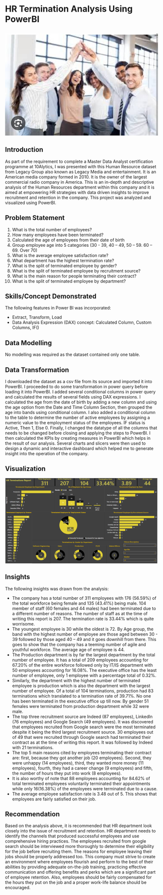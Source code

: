 # HR Termination Analysis Using PowerBI

![](Employee.jpg)
---

## Introduction
As part of the requirement to complete a Master Data Analyst certification programme at 10Alytics, I was presented with this Human Resource dataset from Legacy Group also known as Legacy Media and entertainment. It is an American media company formed in 2010. It is the owner of the largest commercial radio company in America. This is an in-depth and descriptive analysis of the Human Resources department within this company and it is aimed at empowering HR strategies with data driven insights to improve recruitment and retention in the company. This project was analyzed and visualized using PowerBI.

## Problem Statement
1.	What is the total number of employees?
2.	How many employees have been terminated?
3.	Calculated the age of employees from their date of birth
4.	Group employee age into 5 categories (30 - 39, 40 – 49, 50 – 59. 60 – 69. Over 70)
5.	What is the average employee satisfaction rate?
6.	What department has the highest termination rate?
7.	What is the split of terminated employee by gender?
8.	What is the split of terminated employee by recruitment source?
9.	What is the main reason for people terminating their contract?
10.	What is the split of terminated employee by department?

## Skills/Concept Demonstrated
The following features in Power BI was incorporated:
- Extract, Transform, Load
- Data Analysis Expression (DAX) concept: Calculated Column, Custom Columns, IF()

## Data Modelling 
No modelling was required as the dataset contained only one table.

## Data Transformation
I downloaded the dataset as a csv file from its source and imported it into PowerBI. I proceeded to do some transformation in power query before loading it into PowerBI. I added several conditional columns in power query and calculated the results of several fields using DAX expressions. I calculated the age from the date of birth by adding a new column and using the age option from the Date and Time Column Section, then grouped the age into bands using conditional column. I also added a conditional column to the table to determine the number of active employees by assigning a numeric value to the employment status of the employees. IF status is Active, Then 1, Else 0. Finally, I changed the datatype of all the columns that needs to be changed before closing and applying the steps to PowerBI. I then calculated the KPIs by creating measures in PowerBI which helps in the result of our analysis. Several charts and slicers were then used to design a dynamic and interactive dashboard which helped me to generate insight into the operation of the company.

## Visualization
![](HR_Terminations.PNG)

## Insights
The following insights was drawn from the analysis:

- The company has a total number of 311 employees with 176 (56.59%) of the total workforce being female and 135 (43.41%) being male. 104 member of staff (60 females and 44 males) had been terminated due to a different number of reasons. The number of staff as at the time of writing this report is 207. The termination rate is 33.44% which is quite worrisome.
- The youngest employee is 30 while the oldest is 72. By Age group, the band with the highest number of employee are those aged between 30 - 39 followed by those aged 40 – 49 and it goes downhill from there. This goes to show that the company has a teeming number of agile and youthful workforce. The average age of employee is 44.
- The Production department is by far the largest department by the total number of employee. It has a total of 209 employees accounting for 67.20% of the entire workforce followed only by IT/IS department with 50 employees accounting for 16.08%. The executive office has the least number of employee, only 1 employee with a percentage total of 0.32%.
- Similarly, the department with the highest number of terminated employee is production which is also the department with the largest number of employee. Of a total of 104 terminations, production had 83 terminations which translated to a termination rate of 39.71%. No one has been terminated in the executive office up till now. By gender 51 females were terminated from production department while 32 were male.
- The top three recruitment source are Indeed (87 employees), Linkedln (76 employees) and Google Search (49 employees). It was discovered that employees recruited from Google search were the most terminated despite it being the third largest recruitment source. 30 employees out of 49 that were recruited through Google search had terminated their contract as at the time of writing this report. It was followed by Indeed with 21 terminations.
- The top 5 main reasons cited by employees terminating their contract are: first, because they got another job (20 employees). Second, they were unhappy (14 employees), third, they wanted more money (11 employees), fourth, they had a career change (9 employees) and fifth, the number of hours they put into work (8 employees).
- It is also worthy of note that 88 employees accounting for 84.62% of total terminated employees voluntarily terminated their appointments while only 16(16.38%) of the employees were terminated due to a cause.
- The average employee satisfaction rate is 3.48 out of 5. This shows that employees are fairly satisfied on their job.
  
## Recommendation
Based on the analysis above, it is recommended that HR department look closely into the issue of recruitment and retention. HR department needs to identify the channels that produced successful employees and use comprehensive hiring practices. The employees recruited from google search should be interviewed more thoroughly to determine their eligibility for the job before recruiting them. The reasons for employee leaving their jobs should be properly addressed too. This company must strive to create an environment where employees flourish and perform to the best of their abilities by providing adequate on-the-job training, practicing effective communication and offering benefits and perks which are a significant part of employee retention. Also, employees should be fairly compensated for the hours they put on the job and a proper work-life balance should be encouraged.

